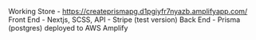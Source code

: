 Working Store - https://createprismapg.d1pgiyfr7nyazb.amplifyapp.com/
Front End - Nextjs, SCSS,
API - Stripe (test version)
Back End - Prisma (postgres) deployed to AWS Amplify
